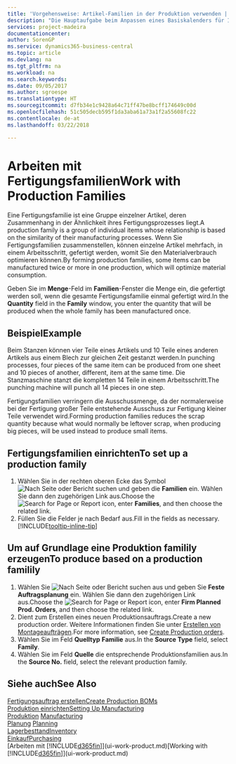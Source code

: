 ```yaml
---
title: 'Vorgehensweise: Artikel-Familien in der Produktion verwenden | Microsoft Docs'
description: "Die Hauptaufgabe beim Anpassen eines Basiskalenders für Ihre Firma oder einen Ihrer Geschäftspartner ist, alle Änderungen am Status der Daten als freie Tage oder Arbeitstage einzugeben."
services: project-madeira
documentationcenter: 
author: SorenGP
ms.service: dynamics365-business-central
ms.topic: article
ms.devlang: na
ms.tgt_pltfrm: na
ms.workload: na
ms.search.keywords: 
ms.date: 09/05/2017
ms.author: sgroespe
ms.translationtype: HT
ms.sourcegitcommit: d7fb34e1c9428a64c71ff47be8bcff174649c00d
ms.openlocfilehash: 51c505decb595f1da3aba61a73a1f2a55608fc22
ms.contentlocale: de-at
ms.lasthandoff: 03/22/2018

---
```

# <a name="work-with-production-families"></a><span data-ttu-id="cbd3c-103">Arbeiten mit Fertigungsfamilien</span><span class="sxs-lookup"><span data-stu-id="cbd3c-103">Work with Production Families</span></span>
<span data-ttu-id="cbd3c-104">Eine Fertigungsfamilie ist eine Gruppe einzelner Artikel, deren Zusammenhang in der Ähnlichkeit ihres Fertigungsprozesses liegt.</span><span class="sxs-lookup"><span data-stu-id="cbd3c-104">A production family is a group of individual items whose relationship is based on the similarity of their manufacturing processes.</span></span> <span data-ttu-id="cbd3c-105">Wenn Sie Fertigungsfamilien zusammenstellen, können einzelne Artikel mehrfach, in einem Arbeitsschritt, gefertigt werden, womit Sie den Materialverbrauch optimieren können.</span><span class="sxs-lookup"><span data-stu-id="cbd3c-105">By forming production families, some items can be manufactured twice or more in one production, which will optimize material consumption.</span></span>

<span data-ttu-id="cbd3c-106">Geben Sie im **Menge**-Feld im **Familien**-Fenster die Menge ein, die gefertigt werden soll, wenn die gesamte Fertigungsfamilie einmal gefertigt wird.</span><span class="sxs-lookup"><span data-stu-id="cbd3c-106">In the **Quantity** field in the **Family** window, you enter the quantity that will be produced when the whole family has been manufactured once.</span></span>

## <a name="example"></a><span data-ttu-id="cbd3c-107">Beispiel</span><span class="sxs-lookup"><span data-stu-id="cbd3c-107">Example</span></span>
<span data-ttu-id="cbd3c-108">Beim Stanzen können vier Teile eines Artikels und 10 Teile eines anderen Artikels aus einem Blech zur gleichen Zeit gestanzt werden.</span><span class="sxs-lookup"><span data-stu-id="cbd3c-108">In punching processes, four pieces of the same item can be produced from one sheet and 10 pieces of another, different, item at the same time.</span></span> <span data-ttu-id="cbd3c-109">Die Stanzmaschine stanzt die kompletten 14 Teile in einem Arbeitsschritt.</span><span class="sxs-lookup"><span data-stu-id="cbd3c-109">The punching machine will punch all 14 pieces in one step.</span></span>

<span data-ttu-id="cbd3c-110">Fertigungsfamilien verringern die Ausschussmenge, da der normalerweise bei der Fertigung großer Teile entstehende Ausschuss zur Fertigung kleiner Teile verwendet wird.</span><span class="sxs-lookup"><span data-stu-id="cbd3c-110">Forming production families reduces the scrap quantity because what would normally be leftover scrap, when producing big pieces, will be used instead to produce small items.</span></span>

## <a name="to-set-up-a-production-family"></a><span data-ttu-id="cbd3c-111">Fertigungsfamilien einrichten</span><span class="sxs-lookup"><span data-stu-id="cbd3c-111">To set up a production family</span></span>
1. <span data-ttu-id="cbd3c-112">Wählen Sie in der rechten oberen Ecke das Symbol ![Nach Seite oder Bericht suchen](media/ui-search/search_small.png "Nach Seite oder Bericht suchen") und geben die **Familien** ein. Wählen Sie dann den zugehörigen Link aus.</span><span class="sxs-lookup"><span data-stu-id="cbd3c-112">Choose the ![Search for Page or Report](media/ui-search/search_small.png "Search for Page or Report icon") icon, enter **Families**, and then choose the related link.</span></span>
2. <span data-ttu-id="cbd3c-113">Füllen Sie die Felder je nach Bedarf aus.</span><span class="sxs-lookup"><span data-stu-id="cbd3c-113">Fill in the fields as necessary.</span></span> [!INCLUDE[tooltip-inline-tip](includes/tooltip-inline-tip_md.md)]

## <a name="to-produce-based-on-a-production-familily"></a><span data-ttu-id="cbd3c-114">Um auf Grundlage eine Produktion familily erzeugen</span><span class="sxs-lookup"><span data-stu-id="cbd3c-114">To produce based on a production familily</span></span>
1. <span data-ttu-id="cbd3c-115">Wählen Sie ![Nach Seite oder Bericht suchen](media/ui-search/search_small.png "Symbol nach Seite oder Bericht suchen ") aus und geben Sie **Feste Auftragsplanung** ein. Wählen Sie dann den zugehörigen Link aus.</span><span class="sxs-lookup"><span data-stu-id="cbd3c-115">Choose the ![Search for Page or Report](media/ui-search/search_small.png "Search for Page or Report icon") icon, enter **Firm Planned Prod. Orders**, and then choose the related link.</span></span>
2. <span data-ttu-id="cbd3c-116">Dient zum Erstellen eines neuen Produktionsauftrags.</span><span class="sxs-lookup"><span data-stu-id="cbd3c-116">Create a new production order.</span></span> <span data-ttu-id="cbd3c-117">Weitere Informationen finden Sie unter [Erstellen von Montageaufträgen](production-how-to-create-production-orders.md).</span><span class="sxs-lookup"><span data-stu-id="cbd3c-117">For more information, see [Create Production orders](production-how-to-create-production-orders.md).</span></span>
3. <span data-ttu-id="cbd3c-118">Wählen Sie im Feld **Quelltyp** **Familie** aus.</span><span class="sxs-lookup"><span data-stu-id="cbd3c-118">In the **Source Type** field, select **Family**.</span></span>  
4. <span data-ttu-id="cbd3c-119">Wählen Sie im Feld **Quelle** die entsprechende Produktionsfamilien aus.</span><span class="sxs-lookup"><span data-stu-id="cbd3c-119">In the **Source No.** field, select the relevant production family.</span></span>

## <a name="see-also"></a><span data-ttu-id="cbd3c-120">Siehe auch</span><span class="sxs-lookup"><span data-stu-id="cbd3c-120">See Also</span></span>
[<span data-ttu-id="cbd3c-121">Fertigungsauftrag erstellen</span><span class="sxs-lookup"><span data-stu-id="cbd3c-121">Create Production BOMs</span></span>](production-how-to-create-production-boms.md)  
[<span data-ttu-id="cbd3c-122">Produktion einrichten</span><span class="sxs-lookup"><span data-stu-id="cbd3c-122">Setting Up Manufacturing</span></span>](production-configure-production-processes.md)  
<span data-ttu-id="cbd3c-123">[Produktion](production-manage-manufacturing.md)  </span><span class="sxs-lookup"><span data-stu-id="cbd3c-123">[Manufacturing](production-manage-manufacturing.md)  </span></span>  
<span data-ttu-id="cbd3c-124">[Planung](production-planning.md) </span><span class="sxs-lookup"><span data-stu-id="cbd3c-124">[Planning](production-planning.md) </span></span>  
[<span data-ttu-id="cbd3c-125">Lagerbesttand</span><span class="sxs-lookup"><span data-stu-id="cbd3c-125">Inventory</span></span>](inventory-manage-inventory.md)  
[<span data-ttu-id="cbd3c-126">Einkauf</span><span class="sxs-lookup"><span data-stu-id="cbd3c-126">Purchasing</span></span>](purchasing-manage-purchasing.md)  
<span data-ttu-id="cbd3c-127">[Arbeiten mit [!INCLUDE[d365fin](includes/d365fin_md.md)]](ui-work-product.md)</span><span class="sxs-lookup"><span data-stu-id="cbd3c-127">[Working with [!INCLUDE[d365fin](includes/d365fin_md.md)]](ui-work-product.md)</span></span>

